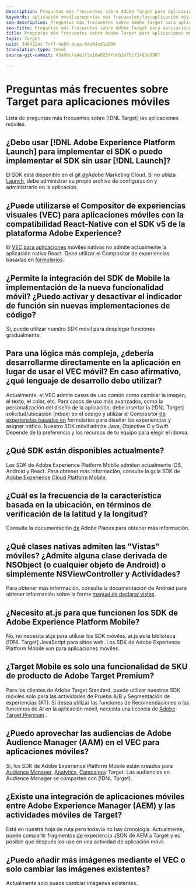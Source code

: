```yaml
---
description: Preguntas más frecuentes sobre Adobe Target para aplicaciones móviles.
keywords: aplicación móvil;preguntas más frecuentes;faq;aplicación móvil de destino
seo-description: Preguntas más frecuentes sobre Adobe Target para aplicaciones móviles.
seo-title: Preguntas más frecuentes sobre Adobe Target para aplicaciones móviles
title: Preguntas más frecuentes sobre Adobe Target para aplicaciones móviles
topic: Target
uuid: 3d6422ac-7cff-4e0d-9cea-64a64cd1a098
translation-type: tm+mt
source-git-commit: 43a00c7ade1f2e10a023ffdcb2e75cf2483e6907

---
```



# Preguntas más frecuentes sobre Target para aplicaciones móviles

Lista de preguntas más frecuentes sobre [!DNL Target] las aplicaciones móviles.

## ¿Debo usar [!DNL Adobe Experience Platform Launch] para implementar el SDK o puedo implementar el SDK sin usar [!DNL Launch]?

El SDK está disponible en el git [de](https://github.com/Adobe-Marketing-Cloud/acp-sdks/)Adobe Marketing Cloud. Si no utiliza [Launch](https://docs.adobe.com/content/help/en/launch/using/overview.html), debe administrar su propio archivo de configuración y administrarlo en la aplicación.

## ¿Puede utilizarse el Compositor de experiencias visuales (VEC) para aplicaciones móviles con la compatibilidad React-Native con el SDK v5 de la plataforma Adobe Experience?

El [VEC para aplicaciones](/help/c-target-mobile-app/c-mobile-visual-experience-composer/mobile-visual-experience-composer.md) móviles nativas no admite actualmente la aplicación nativa React. Debe utilizar el Compositor de experiencias basadas en [formularios](/help/c-experiences/form-experience-composer.md).

## ¿Permite la integración del SDK de Mobile la implementación de la nueva funcionalidad móvil? ¿Puedo activar y desactivar el indicador de función sin nuevas implementaciones de código?

Sí, puede utilizar nuestro SDK móvil para desplegar funciones gradualmente.

## Para una lógica más compleja, ¿debería desarrollarme directamente en la aplicación en lugar de usar el VEC móvil? En caso afirmativo, ¿qué lenguaje de desarrollo debo utilizar?

Actualmente, el VEC admite casos de uso común como cambiar la imagen, el texto, el color, etc. Para casos de uso más avanzados, como la personalización del diseño de la aplicación, debe insertar la [!DNL Target] solicitud/ubicación (mbox) en el código y utilizar el Compositor [de experiencias basadas en](/help/c-experiences/form-experience-composer.md) formularios para diseñar las experiencias y asignar tráfico. Nuestro SDK móvil admite Java, Objective C y Swift. Depende de la preferencia y los recursos de tu equipo para elegir el idioma.

## ¿Qué SDK están disponibles actualmente?

Los SDK de Adobe Experience Platform Mobile admiten actualmente iOS, Android y React. Para obtener más información, consulte la guía SDK de [Adobe Experience Cloud Platform Mobile](https://aep-sdks.gitbook.io/docs/).

## ¿Cuál es la frecuencia de la característica basada en la ubicación, en términos de verificación de la latitud y la longitud?

Consulte la documentación [de](https://placesdocs.com/places-services-by-adobe-documentation/) Adobe Places para obtener más información.

## ¿Qué clases nativas admiten las "Vistas" móviles? ¿Admite alguna clase derivada de NSObject (o cualquier objeto de Android) o simplemente NSViewController y Actividades?

Para obtener más información, consulte la documentación de Android para obtener información sobre la forma [manual de declarar vistas](/help/c-target-mobile-app/c-mobile-visual-experience-composer/mobile-visual-experience-composer-android.md#views).

## ¿Necesito at.js para que funcionen los SDK de Adobe Experience Platform Mobile?

No, no necesita at.js para utilizar los SDK móviles. at.js es la biblioteca [!DNL Target] JavaScript para sitios web. Los SDK de Adobe Experience Platform Mobile son para aplicaciones móviles.

## ¿Target Mobile es solo una funcionalidad de SKU de producto de Adobe Target Premium?

Para los clientes de Adobe Target Standard, puede utilizar nuestros SDK móviles solo para las actividades de Prueba A/B y Segmentación de experiencias (XT). Si desea utilizar las funciones de Recomendaciones o las funciones de AI en la aplicación móvil, necesita una licencia de [Adobe Target Premium](/help/c-intro/intro.md#premium) .

## ¿Puedo aprovechar las audiencias de Adobe Audience Manager (AAM) en el VEC para aplicaciones móviles?

Sí, los SDK de Adobe Experience Platform Mobile están creados para [Audience Manager](https://docs.adobe.com/content/help/en/audience-manager/user-guide/aam-home.html), [Analytics](https://docs.adobe.com/content/help/en/analytics/landing/home.html), [Campaign](https://docs.adobe.com/content/help/en/campaign-standard/using/campaign-standard-home.html)y Target. Las audiencias en Audience Manager se comparten con [!DNL Target].

## ¿Existe una integración de aplicaciones móviles entre Adobe Experience Manager (AEM) y las actividades móviles de Target?

Está en nuestra hoja de ruta pero todavía no hay cronología. Actualmente, puede compartir fragmentos [de](/help/c-experiences/c-manage-content/aem-experience-fragments.md) experiencia JSON de AEM a Target y es posible que después los use en una actividad de aplicación móvil.

## ¿Puedo añadir más imágenes mediante el VEC o solo cambiar las imágenes existentes?

Actualmente solo puede cambiar imágenes existentes.

